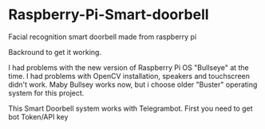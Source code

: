 # Raspberry-Pi-Smart-doorbell
 Facial recognition smart doorbell made from raspberry pi

Backround to get it working. 

I had problems with the new version of Raspberry Pi OS "Bullseye" at the time. I had problems with OpenCV installation, speakers and touchscreen didn't work. Maby Bullsey works now, but i choose older "Buster" operating system for this project.  

This Smart Doorbell system works with Telegrambot. First you need to get bot Token/API key
